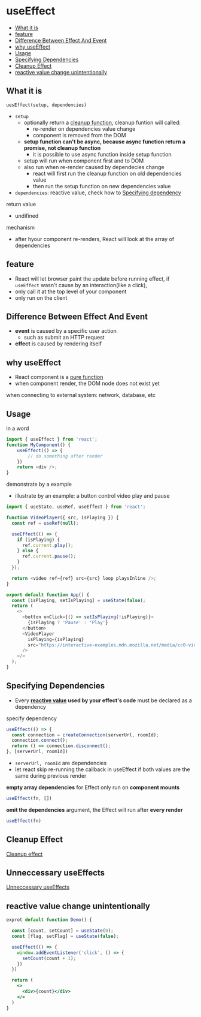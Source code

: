 # useEffect

- [What it is](#what-it-is)
- [feature](#feature)
- [Difference Between Effect And Event](#difference-between-effect-and-event)
- [why useEffect](#why-useeffect)
- [Usage](#usage)
- [Specifying Dependencies](#specifying-dependencies)
- [Cleanup Effect](#cleanup-effect)
- [reactive value change unintentionally](#reactive-value-change-unintentionally)

## What it is

`uesEffect(setup, dependencies)`

- `setup`
  - optionally return a [cleanup function](), cleanup funtion will called:
    - re-render on dependencies value change
    - component is removed from the DOM
  - **setup function can't be async, because async function return a promise, not cleanup function**
    - it is possible to use async function inside setup function
  - setup will run when component first and to DOM
  - also run when re-render caused by dependecies change
    - react will first run the cleanup function on old dependencies value
    - then run the setup function on new dependencies value
- `dependencies`: reactive value, check how to [Specifying dependency](#specifying-dependency)

return value

- undifined

mechanism

- after hyour component re-renders, React will look at the array of dependencies

## feature

- React will let browser paint the update before running effect, if `useEffect` wasn't cause by an interaction(like a click), 
- only call it at the top level of your component
- only run on the client

## Difference Between Effect And Event

- **event** is caused by a specific user action
  - such as submit an HTTP request
- **effect** is caused by rendering itself

## why useEffect

- React component is a [pure function](react-component.md#keep-component-pure)
- when component render, the DOM node does not exist yet

when connecting to external system: network, database, etc

## Usage


in a word

```js
import { useEffect } from 'react';
function MyComponent() {
    useEffect(() => {
        // do something after render
    })
    return <div />;
}
```

demonstrate by a example

- illustrate by an example: a button control video play and pause

```js
import { useState, useRef, useEffect } from 'react';

function VideoPlayer({ src, isPlaying }) {
  const ref = useRef(null);

  useEffect(() => {
    if (isPlaying) {
      ref.current.play();
    } else {
      ref.current.pause();
    }
  });

  return <video ref={ref} src={src} loop playsInline />;
}

export default function App() {
  const [isPlaying, setIsPlaying] = useState(false);
  return (
    <>
      <button onClick={() => setIsPlaying(!isPlaying)}>
        {isPlaying ? 'Pause' : 'Play'}
      </button>
      <VideoPlayer
        isPlaying={isPlaying}
        src="https://interactive-examples.mdn.mozilla.net/media/cc0-videos/flower.mp4"
      />
    </>
  );
}
```

## Specifying Dependencies

- Every **[reactive value](react-glossary.md#reactive-value) used by your effect's code** must be declared as a dependency 

specify dependency

```js
useEffect(() => {
  const connection = createConnection(serverUrl, roomId);
  connection.connect();
  return () => connection.disconnect();
}, [serverUrl, roomId])
```

- `serverUrl, roomId` are dependencies
- let react skip re-running the callback in useEffect if both values are the same during previous render

**empty array dependencies** for Effect only run on **component mounts**

```js
useEffect(fn, [])
```

**omit the dependencies** argument, the Effect will run after **every render**

```js
useEffect(fn)
```

## Cleanup Effect

[Cleanup effect](react-hooks-effect-cleanup.md)

## Unneccessary useEffects

[Unneccessary useEffects](react-remove-unneccessary-useeffect.md)

## reactive value change unintentionally

```jsx
exprot default function Demo() {

  const [count, setCount] = useState(0);
  const [flag, setFlag] = useState(false);

  useEffect(() => {
    window.addEventListener('click', () => {
      setCount(count + 1);
    })
  })

  return (
    <>
      <div>{count}</div>
    </>
  )
}
```
